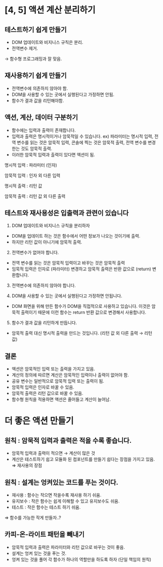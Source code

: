 # [4, 5] 액션 계산 분리하기

## 테스트하기 쉽게 만들기

- DOM 업데이트와 비지니스 규칙은 분리.
- 전역변수 제거.

→ 함수형 프로그래밍과 잘 맞음.

## 재사용하기 쉽게 만들기

- 전역변수에 의존하지 않아야 함.
- DOM을 사용할 수 있는 곳에서 실행된다고 가정하면 안됨.
- 함수가 결과 값을 리턴해야함.

## 액션, 계산, 데이터 구분하기

- 함수에는 입력과 출력이 존재합니다.
- 입력과 출력은 명시적이거나 암묵적일 수 있습니다.
ex) 파라미터는 명시적 입력, 전역 변수를 읽는 것은 암묵적 입력, 콘솔에 찍는 것은 암묵적 출력, 전역 변수를 변경한는 것도 암묵적 출력.
- 이러한 암묵적 입력과 출력이 있다면 액션이 됨.

명시적 입력 : 파라미터 (인자)

암묵적 입력 : 인자 외 다른 입력

명시적 출력 : 리턴 값

암묵적 출력 : 리턴 값 외 다른 출력

## 테스트와 재사용성은 입출력과 관련이 있습니다

1) DOM 업데이트와 비지니스 규칙을 분리하자

- DOM을 업데이트 하는 것은 함수에서 어떤 정보가 나오는 것이기에 출력.
- 하지만 리턴 값이 아니기에 암묵적 출력.

2) 전역변수가 없어야 합니다.

- 전역 변수를 읽는 것은 암묵적 입력이고 바꾸는 것은 암묵적 출력
- 임묵적 입력은 인자로 (파라미터) 변경하고 암묵적 출력은 반환 값으로 (return) 변환합니다.

3) 전역변수에 의존하지 않아야 합니다.

4) DOM을 사용할 수 있는 곳에서 실행된다고 가정하면 안됩니다.

- DOM 화면을 위해 만든 함수가 DOM을 직접적으로 사용하고 있습니다. 이것은 암묵적 출력이기 때문에 이런 함수는 return 반환 값으로 변경해서 사용합니다.

5) 함수가 결과 값을 리턴하게 만듭니다.

- 암묵적 출력 대신 명시적 출력을 만드는 것입니다. (리턴 값 외 다른 출력 → 리턴 값)

## 결론

- 액션은 암묵적인 입력 또는 출력을 가지고 있음.
- 계산의 정의에 따르면 계산은 암묵적인 입력이나 출력이 없어야 함.
- 공유 변수는 일반적으로 암묵적 입력 또는 출력이 됨.
- 암묵적 입력은 인자로 바꿀 수 있음.
- 암묵적 출력은 리턴 값으로 바꿀 수 있음.
- 함수형 원칙을 적용하면 액션은 줄어들고 계산이 늘어남.

# 더 좋은 액션 만들기

## 원칙 : 암묵적 입력과 출력은 적을 수록 좋습니다.

- 암묵적 입력과 출력이 적으면 → 계산이 많은 것
- 계산은 테스트하기 쉽고 모듈화 된 컴포넌트를 만들기 쉽다는 장점을 가지고 있음. ⇒ 재사용의 장점

## 원칙 : 설계는 엉켜있는 코드를 푸는 것이다.

- 재사용 : 함수는 작으면 작을수록 재사용 하기 쉬움.
- 유지보수 : 작은 함수는 쉽게 이해할 수 있고 유지보수도 쉬움.
- 테스트 : 작은 함수는 테스트 하기 쉬움.

⇒ 함수를 가능한 작게 만들자..?

## 카피-온-라이트 패턴을 빼내기

- 암묵적 입력과 출력은 파라미터와 리턴 값으로 바꾸는 것이 좋음.
- 설계는 엉켜 있는 것을 푸는 것.
- 엉켜 있는 것을 풀어 각 함수가 하나의 역할만을 하도록 하자 (단일 책임의 원칙)
